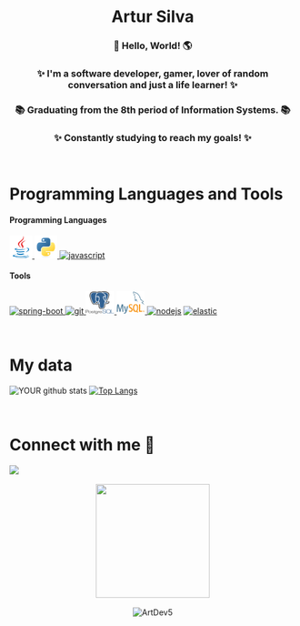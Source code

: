 <h1 align="center">Artur Silva</h1>
<h3 align="center">👋 Hello, World! 🌎</h3>
<h3 align="center">✨ I'm a software developer, gamer, lover of random conversation and just a life learner! ✨</h3>
<h3 align="center">📚 Graduating from the 8th period of Information Systems. 📚</h3>
<h3 align="center">✨ Constantly studying to reach my goals! ✨</h3>


<br>

# Programming Languages and Tools

<h4 align="left">Programming Languages</h4>

<a href="https://www.oracle.com/br/java/technologies/javase-downloads.html" target="_blank"> <img src="https://raw.githubusercontent.com/devicons/devicon/master/icons/java/java-original.svg" alt="java" width="40" height="40"/> </a>
<a href="https://www.python.org" target="_blank"> <img src="https://raw.githubusercontent.com/devicons/devicon/master/icons/python/python-original.svg" alt="python" width="40" height="40"/> </a>
<a href="https://www.javascript.com/" target="_blank"> <img src="https://upload.wikimedia.org/wikipedia/commons/thumb/9/99/Unofficial_JavaScript_logo_2.svg/1024px-Unofficial_JavaScript_logo_2.svg.png" alt="javascript" width="40" height="40"/> </a>

<h4 align="left">Tools</h4>

<a href="https://spring.io/" target="_blank"> <img src="https://e4developer.com/wp-content/uploads/2018/01/spring-boot.png" alt="spring-boot" width="90" height="60"/> </a>
<a href="https://git-scm.com/" target="_blank"> <img src="https://www.vectorlogo.zone/logos/git-scm/git-scm-icon.svg" alt="git" width="40" height="40"/> </a>
<a href="https://www.postgresql.org/" target="_blank"> <img src="https://raw.githubusercontent.com/docker-library/docs/01c12653951b2fe592c1f93a13b4e289ada0e3a1/postgres/logo.png" alt="postgresql" width="50" height="40"/> </a>
<a href="https://www.mysql.com/" target="_blank"> <img src="https://raw.githubusercontent.com/docker-library/docs/01c12653951b2fe592c1f93a13b4e289ada0e3a1/mysql/logo.png" alt="mysql" width="50" height="40"/> </a>
<a href="https://nodejs.org/static/images/logo.svg" target="_blank"> <img src="https://nodejs.org/static/images/logo.svg" alt="nodejs" width="50" height="40"/></a>
<a href="https://www.elastic.co/pt/" target="_blank"> <img src="https://images.contentstack.io/v3/assets/bltefdd0b53724fa2ce/blt280217a63b82a734/6202d3378b1f312528798412/elastic-logo.svg" alt="elastic" width="90" height="40"/></a>

<br>

# My data
![YOUR github stats](https://github-readme-stats.vercel.app/api?username=turzando&show_icons=true&theme=radical) 
[![Top Langs](https://github-readme-stats.vercel.app/api/top-langs/?username=turzando&layout=compact&theme=radical)](https://github.com/ArtDev5/github-readme-stats)

<br>

# Connect with me 🤝

[<img src="https://img.shields.io/badge/linkedin-%230077B5.svg?&style=for-the-badge&logo=linkedin&logoColor=white" />](https://linkedin.com/in/dev-artur-silva/)

<p align="center"> <img src="https://media0.giphy.com/media/KDDpcKigbfFpnejZs6/source.gif" width="200" height="200"></p>

<p align="center"><img src="https://komarev.com/ghpvc/?username=ArtDev5" alt="ArtDev5" /></p>
